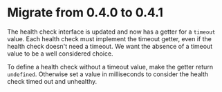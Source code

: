 # Migrate from 0.4.0 to 0.4.1

The health check interface is updated and now has a getter for a `timeout` value. Each health check must implement the timeout getter, even if the health check doesn't need a timeout. We want the absence of a timeout value to be a well considered choice.

To define a health check without a timeout value, make the getter return `undefined`. Otherwise set a value in milliseconds to consider the health check timed out and unhealthy.
